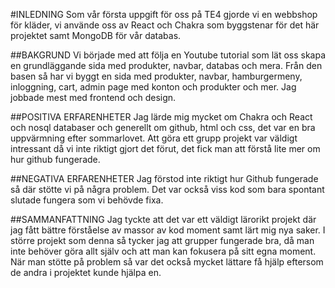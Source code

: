 #INLEDNING
Som vår första uppgift för oss på TE4 gjorde vi en webbshop för kläder, vi använde oss av React och Chakra som byggstenar för det här projektet samt MongoDB för vår databas.

##BAKGRUND
Vi började med att följa en Youtube tutorial som lät oss skapa en grundläggande sida med produkter, navbar, databas och mera. Från den basen så har vi byggt en sida med produkter, navbar, hamburgermeny, inloggning, cart, admin page med konton och produkter och mer. Jag jobbade mest med frontend och design.

##POSITIVA ERFARENHETER
Jag lärde mig mycket om Chakra och React och nosql databaser och generellt om github, html och css, det var en bra uppvärmning efter sommarlovet. Att göra ett grupp 
projekt var väldigt intressant då vi inte riktigt gjort det förut, det fick man att förstå lite mer om hur github fungerade.

##NEGATIVA ERFARENHETER
Jag förstod inte riktigt hur Github fungerade så där stötte vi på några problem. Det var också viss kod som bara spontant slutade fungera som vi behövde fixa.

##SAMMANFATTNING
Jag tyckte att det var ett väldigt lärorikt projekt där jag fått bättre förståelse av massor av kod moment samt lärt mig nya saker. I större projekt som denna så tycker jag att grupper fungerade bra, då man inte behöver göra allt själv och att man kan fokusera på sitt egna moment. När man stötte på problem så var det också mycket lättare få hjälp eftersom de andra i projektet kunde hjälpa en.
